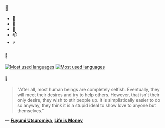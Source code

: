### 👋

- 🔭
- 🌱
- 💬
- 📫
- ⚡

#### 🧏

[![Most used languages](https://github-readme-stats-aynah.vercel.app/api/top-langs/?username=aynh&theme=solarized-dark&langs_count=6&layout=compact&hide_title=true)](https://github.com/anuraghazra/github-readme-stats#gh-dark-mode-only)
[![Most used languages](https://github-readme-stats-aynah.vercel.app/api/top-langs/?username=aynh&theme=solarized-light&langs_count=6&layout=compact&hide_title=true)](https://github.com/anuraghazra/github-readme-stats#gh-light-mode-only)

#### 💬

> "After all, most human beings are completely selfish. Eventually, they will meet their desires and try to help others. However, that isn't their only desire, they wish to stir people up. It is simplistically easier to do so anyway, they think it is a stupid ideal to show love to anyone but themselves."

&mdash; [**Fuyumi Utsuromiya**](https://myanimelist.net/character.php?q=Fuyumi%20Utsuromiya&cat=character), [**Life is Money**](https://myanimelist.net/search/all?q=Life%20is%20Money&cat=all)
